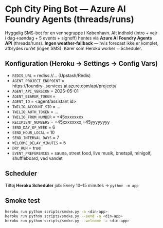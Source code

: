 # Cph City Ping Bot — Azure AI Foundry Agents (threads/runs)

Hyggelig SMS-bot for en vennegruppe i København. Alt indhold (intro + vejr i dag→søndag + 5 events + signoff)
hentes via **Azure AI Foundry Agents API** (threads/runs). **Ingen weather-fallback** — hvis forecast ikke er komplet,
afbrydes run’et (ingen SMS). Kører som Heroku worker + Scheduler.

## Konfiguration (Heroku → Settings → Config Vars)
- `REDIS_URL`               = rediss://... (Upstash/Redis)
- `AGENT_PROJECT_ENDPOINT`  = https://foundry-<navn>.services.ai.azure.com/api/projects/<projectName>
- `AGENT_API_VERSION`       = 2025-05-01
- `AGENT_BEARER_TOKEN`      = <bearer token>
- `AGENT_ID`                = <agent/assistant id>
- `TWILIO_ACCOUNT_SID`      = ...
- `TWILIO_AUTH_TOKEN`       = ...
- `TWILIO_FROM_NUMBER`      = +45xxxxxxxx
- `RECIPIENT_NUMBERS`       = +45xxxxxxxx,+45yyyyyyyy
- `SEND_DAY_OF_WEEK`        = 6
- `SEND_HOUR_LOCAL`         = 10
- `SEND_INTERVAL_DAYS`      = 7
- `WELCOME_DELAY_MINUTES`   = 5
- `DRY_RUN`                 = true
- `EVENT_PREFERENCES`       = sauna, street food, live musik, brætspil, minigolf, shuffleboard, ved vandet

## Scheduler
Tilføj **Heroku Scheduler** job: Every 10–15 minutes → `python -m app`

## Smoke test
```bash
heroku run python scripts/smoke.py -a <din-app>
heroku run python scripts/smoke.py --send -a <din-app>
heroku run python scripts/smoke.py --welcome -a <din-app>
```
